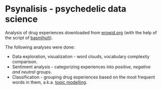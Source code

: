 # Psynalisis - psychedelic data science
 Analysis of drug experiences downloaded from [erowid.org](erowid.org) (with the help of the script of [basnijholt](https://github.com/basnijholt/psychedelic-data-science)).

The following analyses were done: 

- Data exploration, visualization - word clouds, vocabulary complexity comparison.
- Sentiment analysis - categorizing experiences into *positive, negative and neutral* groups.
- Classification - grouping drug experiences based on the most frequent words in them, a.k.a. [topic modelling](https://en.wikipedia.org/wiki/Topic_model).

